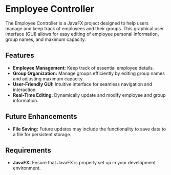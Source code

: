 # Employee Controller

The Employee Controller is a JavaFX project designed to help users manage and keep track of employees and their groups. This graphical user interface (GUI) allows for easy editing of employee personal information, group names, and maximum capacity.

## Features

- **Employee Management:** Keep track of essential employee details.
- **Group Organization:** Manage groups efficiently by editing group names and adjusting maximum capacity.
- **User-Friendly GUI:** Intuitive interface for seamless navigation and interaction.
- **Real-Time Editing:** Dynamically update and modify employee and group information.
## Future Enhancements

- **File Saving:** Future updates may include the functionality to save data to a file for persistent storage.

## Requirements

- **JavaFX:** Ensure that JavaFX is properly set up in your development environment.

